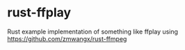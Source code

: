 # rust-ffplay
Rust example implementation of something like ffplay using https://github.com/zmwangx/rust-ffmpeg
